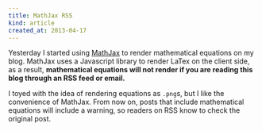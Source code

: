 ```yaml
---
title: MathJax RSS
kind: article
created_at: 2013-04-17
---
```


<!-- _. -->

Yesterday I started using [MathJax](http://MathJax.org) to render mathematical 
equations on my blog. MathJax uses a Javascript library to render LaTex on the
client side, as a result, **mathematical equations will not render if you are 
reading this blog through an RSS feed or email.** 

I toyed with the idea of rendering equations as `.png`s, but I like the 
convenience of MathJax. From now on, posts that include mathematical equations
will include a warning, so readers on RSS know to check the original post.
